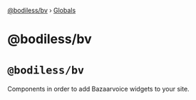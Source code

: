[@bodiless/bv](README.md) › [Globals](globals.md)

# @bodiless/bv

# `@bodiless/bv`

Components in order to add Bazaarvoice widgets to your site.
